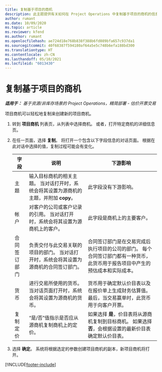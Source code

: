 ```yaml
---
title: 复制基于项目的商机
description: 此主题提供有关如何在 Project Operations 中复制基于项目的商机的信息。
author: rumant
ms.date: 10/09/2020
ms.topic: article
ms.reviewer: kfend
ms.author: rumant
ms.openlocfilehash: ae724d18e768b838f388b6fd089bfa657c937da1
ms.sourcegitcommit: 40f68387f594180af64a5e5c748b6efa188bd300
ms.translationtype: HT
ms.contentlocale: zh-CN
ms.lasthandoff: 05/10/2021
ms.locfileid: "6013430"
---
```

# <a name="copy-project-based-opportunities"></a>复制基于项目的商机

_**适用于：** 基于资源/非库存场景的 Project Operations，精简部署 - 估价开票交易_


项目商机可以轻松地复制来创建新的项目商机。 

1. 转到 **项目商机** 列表页，从列表中选择商机。 或者，打开特定商机的详细信息页。 
2. 在任一页面，选择 **复制**。 将打开一个包含以下字段信息的对话页面。 根据在此对话中选择的值，复制过程可能会有变化。

    | **字段** | **说明** | **下游影响** |
    | --- | --- | --- |
    | 主题 | 输入目标商机的相关主题。 当对话打开时，系统会将其设置为源商机的主题，并附加 **copy**。 | 此字段没有下游影响。 |
    | 帐户​​ | 对客户的公司或客户记录的引用。 当对话打开时，系统会将其设置为源商机上的客户。 | 此字段是商机上的主要客户。 |
    | 合同签订部门 | 负责交付与此交易关联的项目的部门。 当对话打开时，系统会将其设置为源商机的合同签订部门。 | 合同签订部门是在交易完成后执行项目的公司的部门。 每个合同签订部门都有一种货币，此货币用于报告项目中产生的预估成本和实际成本。 |
    | 货币 | 进行交易所使用的货币。 当对话页面打开时，系统会将其设置为源商机的货币。 | 货币用于确定默认价目表以及在报价单上生成财务估算值。 最后，当交易赢单时，此货币用于向客户开票。 |
    | 复制定价 | “是/否”值指示是否应从源商机复制商机上的定价。 | 如果选择 **是**，价目表将从源商机复制到目标商机。 如果选择 **否**，会根据设置的最新价目表确定默认价目表。 |

3. 选择 **确定**。 系统将根据选定的参数创建项目商机的副本，新项目商机将打开。


[!INCLUDE[footer-include](../includes/footer-banner.md)]
